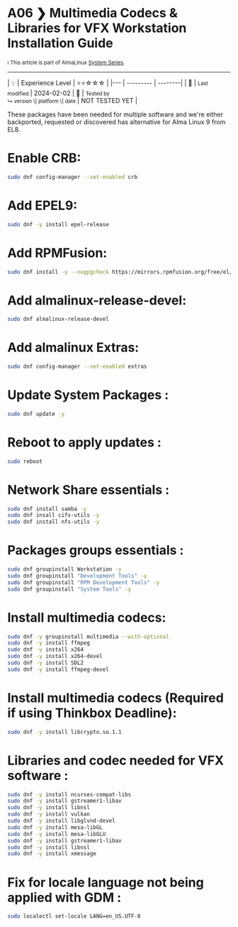 # A06 ❯ Multimedia Codecs & Libraries for VFX Workstation Installation Guide
<small>ℹ️ This article is part of AlmaLinux [System Series](/series/).</small>
<hr>
| 💡 | Experience Level  | ⭐⭐☆☆☆ |
|--- | --------- | --------|
| 📆 | <small>Last modified </small>| 2024-02-02
| 🔧 | <small>Tested by <br> ↳ version \| platform \| date </small>| NOT TESTED YET |


These packages have been needed for multiple software and we're either backported, requested or discovered has alternative for Alma Linux 9 from EL8.


# Enable CRB:
```Bash
sudo dnf config-manager --set-enabled crb
```
# Add EPEL9:

```Bash
sudo dnf -y install epel-release
```

# Add RPMFusion:
```Bash
sudo dnf install -y --nogpgcheck https://mirrors.rpmfusion.org/free/el/rpmfusion-free-release-$(rpm -E %rhel).noarch.rpm
```

# Add almalinux-release-devel:
```Bash
sudo dnf almalinux-release-devel
```

# Add almalinux Extras:
```Bash
sudo dnf config-manager --set-enabled extras
```

# Update System Packages :
```Bash
sudo dnf update -y
```

# Reboot to apply updates :
```Bash
sudo reboot
```

# Network Share essentials :
 ```Bash
sudo dnf install samba -y
sudo dnf insall cifs-utils -y
sudo dnf install nfs-utils -y
```   
    
# Packages groups essentials :
 ```Bash
sudo dnf groupinstall Workstation -y
sudo dnf groupinstall "Development Tools" -y
sudo dnf groupinstall "RPM Development Tools" -y
sudo dnf groupinstall "System Tools" -y
```  

# Install multimedia codecs:
```bash
sudo dnf -y groupinstall multimedia --with-optional
sudo dnf -y install ffmpeg
sudo dnf -y install x264
sudo dnf -y install x264-devel
sudo dnf -y install SDL2
sudo dnf -y install ffmpeg-devel
```
# Install multimedia codecs **(Required if using Thinkbox Deadline)**:
```bash
sudo dnf -y install libcrypto.so.1.1
```

# Libraries and codec needed for VFX software :
```bash
sudo dnf -y install ncurses-compat-libs
sudo dnf -y install gstreamer1-libav
sudo dnf -y install libnsl
sudo dnf -y install vulkan
sudo dnf -y install libglvnd-devel
sudo dnf -y install mesa-libGL
sudo dnf -y install mesa-libGLU
sudo dnf -y install gstreamer1-libav
sudo dnf -y install libnsl
sudo dnf -y install xmessage
```

# Fix for locale language not being applied with GDM :
```bash
sudo localectl set-locale LANG=en_US.UTF-8
```
